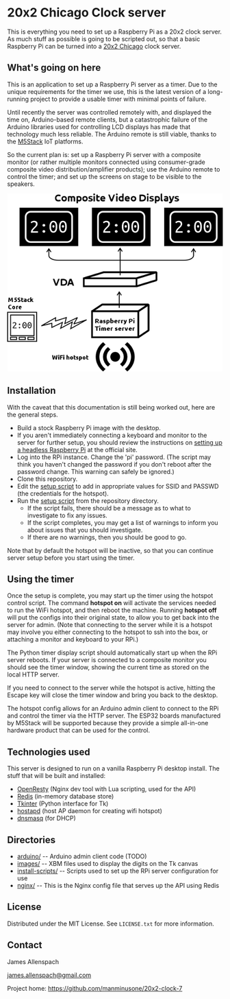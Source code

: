 # 20x2 Chicago Clock server 

This is everything you need to set up a Raspberry Pi as a 20x2 clock server. As much stuff as possible is going to be scripted out, so that a basic Raspberry Pi can be turned into a [20x2 Chicago](http://www.20x2chi.org/) clock server. 

## What's going on here

This is an application to set up a Raspberry Pi server as a timer. Due to the unique requirements for the timer we use, this is the latest version of a long-running project to provide a usable timer with minimal points of failure.

Until recently the server was controlled remotely with, and displayed the time on, Arduino-based remote clients, but a catastrophic failure of the Arduino libraries used for controlling LCD displays has made that technology much less reliable. The Arduino remote is still viable, thanks to the [M5Stack](http://www.m5stack.com/) IoT platforms. 

So the current plan is: set up a Raspberry Pi server with a composite monitor (or rather multiple monitors connected using consumer-grade composite video distribution/amplifier products); use the Arduino remote to control the timer; and set up the screens on stage to be visible to the speakers.

![flowchart](./images/readme-diagram.png)

## Installation

With the caveat that this documentation is still being worked out, here are the general steps.

* Build a stock Raspberry Pi image with the desktop.
* If you aren't immediately connecting a keyboard and monitor to the server for further setup, you should review the instructions on [setting up a headless Raspberry Pi](https://www.raspberrypi.com/documentation/computers/configuration.html#setting-up-a-headless-raspberry-pi) at the official site.
* Log into the RPi instance. Change the 'pi' password. (The script may think you haven't changed the password if you don't reboot after the password change. This warning can safely be ignored.)
* Clone this repository.
* Edit the [setup script](install-scripts/setup.sh) to add in appropriate values for SSID and PASSWD (the credentials for the hotspot).
* Run the [setup script](install-scripts/setup.sh) from the repository directory.
    * If the script fails, there should be a message as to what to investigate to fix any issues.
    * If the script completes, you may get a list of warnings to inform you about issues that you should investigate.
    * If there are no warnings, then you should be good to go. 

Note that by default the hotspot will be inactive, so that you can continue server setup before you start using the timer.

## Using the timer

Once the setup is complete, you may start up the timer using the hotspot control script. The command **hotspot on** will activate the services needed to run the WiFi hotspot, and then reboot the machine. Running **hotspot off** will put the configs into their original state, to allow you to get back into the server for admin. (Note that connecting to the server while it is a hotspot may involve you either connecting to the hotspot to ssh into the box, or attaching a monitor and keyboard to your RPi.)

The Python timer display script should automatically start up when the RPi server reboots. If your server is connected to a composite monitor you should see the timer window, showing the current time as stored on the local HTTP server.

If you need to connect to the server while the hotspot is active, hitting the Escape key will close the timer window and bring you back to the desktop.

The hotspot config allows for an Arduino admin client to connect to the RPi and control the timer via the HTTP server. The ESP32 boards manufactured by M5Stack will be supported because they provide a simple all-in-one hardware product that can be used for the control.

## Technologies used

This server is designed to run on a vanilla Raspberry Pi desktop install. The stuff that will be built and installed:
* [OpenResty](https://openresty.org/en/installation.html) (Nginx dev tool with Lua scripting, used for the API)
* [Redis](https://redis.io/docs/getting-started/installation/install-redis-on-linux/) (in-memory database store)
* [Tkinter](http://tkdocs.com/) (Python interface for Tk)
* [hostapd](https://w1.fi/hostapd/) (host AP daemon for creating wifi hotspot)
* [dnsmasq](https://wiki.archlinux.org/title/dnsmasq) (for DHCP)

## Directories

* [arduino/](arduino/) -- Arduino admin client code (TODO)
* [images/](images/) -- XBM files used to display the digits on the Tk canvas
* [install-scripts/](install-scripts/) -- Scripts used to set up the RPi server configuration for use
* [nginx/](nginx/) -- This is the Nginx config file that serves up the API using Redis
  
## License
Distributed under the MIT License. See `LICENSE.txt` for more information.

## Contact
James Allenspach

james.allenspach@gmail.com

Project home: https://github.com/manminusone/20x2-clock-7
